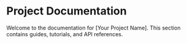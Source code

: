 # Project Documentation
Welcome to the documentation for [Your Project Name]. This section contains guides, tutorials, and API references.
